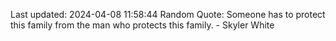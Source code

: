 Last updated: 2024-04-08 11:58:44
Random Quote: Someone has to protect this family from the man who protects this family. - Skyler White